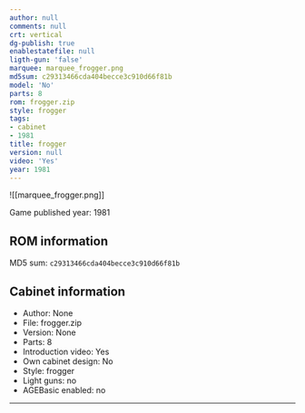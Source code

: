 ```yaml
---
author: null
comments: null
crt: vertical
dg-publish: true
enablestatefile: null
ligth-gun: 'false'
marquee: marquee_frogger.png
md5sum: c29313466cda404becce3c910d66f81b
model: 'No'
parts: 8
rom: frogger.zip
style: frogger
tags:
- cabinet
- 1981
title: frogger
version: null
video: 'Yes'
year: 1981
---
```


![[marquee_frogger.png]]

Game published year: 1981

## ROM information

MD5 sum: `c29313466cda404becce3c910d66f81b` 

## Cabinet information

- Author: None
- File: frogger.zip
- Version: None
- Parts: 8
- Introduction video: Yes
- Own cabinet design: No
- Style: frogger
- Light guns: no
- AGEBasic enabled: no

---

